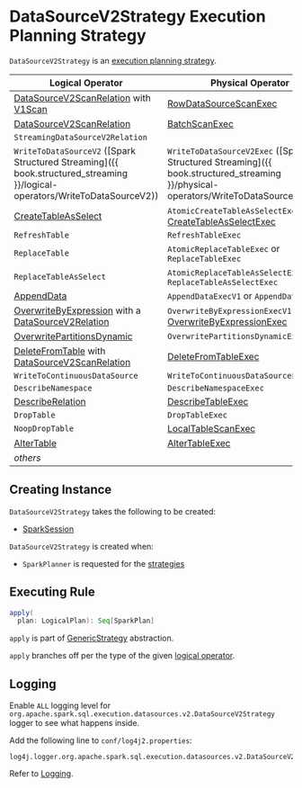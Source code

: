 # DataSourceV2Strategy Execution Planning Strategy

`DataSourceV2Strategy` is an [execution planning strategy](SparkStrategy.md).

Logical Operator | Physical Operator
-----------------|------------------
 [DataSourceV2ScanRelation](../logical-operators/DataSourceV2ScanRelation.md) with [V1Scan](../connector/V1Scan.md) | [RowDataSourceScanExec](../physical-operators/RowDataSourceScanExec.md)
 [DataSourceV2ScanRelation](../logical-operators/DataSourceV2ScanRelation.md) | [BatchScanExec](../physical-operators/BatchScanExec.md)
 `StreamingDataSourceV2Relation` |
 `WriteToDataSourceV2` ([Spark Structured Streaming]({{ book.structured_streaming }}/logical-operators/WriteToDataSourceV2)) | `WriteToDataSourceV2Exec` ([Spark Structured Streaming]({{ book.structured_streaming }}/physical-operators/WriteToDataSourceV2Exec))
 [CreateTableAsSelect](../logical-operators/CreateTableAsSelect.md) | `AtomicCreateTableAsSelectExec` or [CreateTableAsSelectExec](../physical-operators/CreateTableAsSelectExec.md)
 `RefreshTable` | `RefreshTableExec`
 `ReplaceTable` | `AtomicReplaceTableExec` or `ReplaceTableExec`
 `ReplaceTableAsSelect` | `AtomicReplaceTableAsSelectExec` or `ReplaceTableAsSelectExec`
 [AppendData](../logical-operators/AppendData.md) | `AppendDataExecV1` or `AppendDataExec`
 [OverwriteByExpression](../logical-operators/OverwriteByExpression.md) with a [DataSourceV2Relation](../logical-operators/DataSourceV2Relation.md) | `OverwriteByExpressionExecV1` or [OverwriteByExpressionExec](../physical-operators/OverwriteByExpressionExec.md)
 [OverwritePartitionsDynamic](../logical-operators/OverwritePartitionsDynamic.md) | `OverwritePartitionsDynamicExec`
 [DeleteFromTable](../logical-operators/DeleteFromTable.md) with [DataSourceV2ScanRelation](../logical-operators/DataSourceV2ScanRelation.md) | [DeleteFromTableExec](../physical-operators/DeleteFromTableExec.md)
 `WriteToContinuousDataSource` | `WriteToContinuousDataSourceExec`
 `DescribeNamespace` | `DescribeNamespaceExec`
 [DescribeRelation](../logical-operators/DescribeRelation.md) | [DescribeTableExec](../physical-operators/DescribeTableExec.md)
 `DropTable` | `DropTableExec`
 `NoopDropTable` | [LocalTableScanExec](../physical-operators/LocalTableScanExec.md)
 [AlterTable](../logical-operators/AlterTable.md) | [AlterTableExec](../physical-operators/AlterTableExec.md)
 _others_ |

## Creating Instance

`DataSourceV2Strategy` takes the following to be created:

* <span id="session"> [SparkSession](../SparkSession.md)

`DataSourceV2Strategy` is created when:

* `SparkPlanner` is requested for the [strategies](../SparkPlanner.md#strategies)

## <span id="apply"> Executing Rule

```scala
apply(
  plan: LogicalPlan): Seq[SparkPlan]
```

`apply` is part of [GenericStrategy](../catalyst/GenericStrategy.md#apply) abstraction.

`apply` branches off per the type of the given [logical operator](../logical-operators/LogicalPlan.md).

## Logging

Enable `ALL` logging level for `org.apache.spark.sql.execution.datasources.v2.DataSourceV2Strategy` logger to see what happens inside.

Add the following line to `conf/log4j2.properties`:

```text
log4j.logger.org.apache.spark.sql.execution.datasources.v2.DataSourceV2Strategy=ALL
```

Refer to [Logging](../spark-logging.md).
